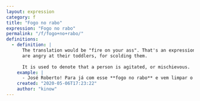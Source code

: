 ```yaml
---
layout: expression
category: f
title: "Fogo no rabo"
expression: "Fogo no rabo"
permalink: "/f/fogo+no+rabo/"
definitions:
  - definition: |
      The translation would be "fire on your ass". That's an expression normally associated with moms, especially when they
      are angry at their toddlers, for scolding them.
      
      It is used to denote that a person is agitated, or mischievous.
    example: |
      - José Roberto! Para já com esse **fogo no rabo** e vem limpar o seu quarto!
    created: "2020-05-06T17:23:22"
    author: "kinow"
---
```

